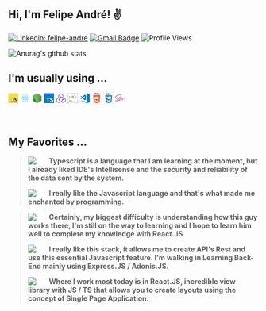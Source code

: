 <h2>Hi, I'm Felipe André! &#9996</h2>

[![Linkedin: felipe-andre](https://img.shields.io/badge/-Linkedin-blue?style=flat&logo=Linkedin&logoColor=white&link=https://www.linkedin.com/in/devfandre/)](https://www.linkedin.com/in/devfandre/)
[![Gmail Badge](https://img.shields.io/badge/-profissionalf.andre@gmail.com-c14438?style=flat-square&logo=Gmail&logoColor=white&link=mailto:profissionalf.andre@gmail.com)](mailto:profissionalf.andre@gmail.com)
![Profile Views](http://img.shields.io/badge/Profile%20Views-196-blue)

![Anurag's github stats](https://github-readme-stats.vercel.app/api?username=flubyGit&hide=issues&count_private=true&show_icons=true&theme=dracula)

## I'm usually using ...

<code><img height="20" src="https://raw.githubusercontent.com/github/explore/80688e429a7d4ef2fca1e82350fe8e3517d3494d/topics/javascript/javascript.png"></code>
<code><img height="20" src="https://raw.githubusercontent.com/github/explore/80688e429a7d4ef2fca1e82350fe8e3517d3494d/topics/react/react.png"></code>
<code><img height="20" src="https://raw.githubusercontent.com/github/explore/80688e429a7d4ef2fca1e82350fe8e3517d3494d/topics/nodejs/nodejs.png"></code>
<code><img height="20" src="https://raw.githubusercontent.com/github/explore/80688e429a7d4ef2fca1e82350fe8e3517d3494d/topics/typescript/typescript.png"></code>
<code><img height="20" src="https://raw.githubusercontent.com/github/explore/80688e429a7d4ef2fca1e82350fe8e3517d3494d/topics/redux/redux.png"></code>
<code><img height="20" src="https://raw.githubusercontent.com/github/explore/80688e429a7d4ef2fca1e82350fe8e3517d3494d/topics/styled-components/styled-components.png"></code>
<code><img height="20" src="https://raw.githubusercontent.com/github/explore/80688e429a7d4ef2fca1e82350fe8e3517d3494d/topics/visual-studio-code/visual-studio-code.png"></code>
<code><img height="20" src="https://raw.githubusercontent.com/github/explore/80688e429a7d4ef2fca1e82350fe8e3517d3494d/topics/html/html.png"></code>
<code><img height="20" src="https://raw.githubusercontent.com/github/explore/80688e429a7d4ef2fca1e82350fe8e3517d3494d/topics/css/css.png"></code>
<code><img height="20" src="https://raw.githubusercontent.com/github/explore/80688e429a7d4ef2fca1e82350fe8e3517d3494d/topics/sass/sass.png"></code>
<br>
<br>
<br>
## My Favorites ...
<p>
 
> <img align='left' src="https://cdn.icon-icons.com/icons2/2415/PNG/48/typescript_plain_logo_icon_146316.png" width="42px"> <strong><p>Typescript is a language that I am learning at the moment, but I already liked IDE's Intellisense and the security and reliability of the data sent by the system.</p></strong>
> <img align='left' src="https://icon-icons.com/icons2/2108/PNG/48/javascript_icon_130900.png" width="42px"> <strong><p>I really like the Javascript language and that's what made me enchanted by programming.</p></strong>
  
</p>

> 
 > <img align='left' src="https://icon-icons.com/icons2/2415/PNG/48/redux_original_logo_icon_146365.png" width="42px"><strong><p>Certainly, my biggest difficulty is understanding how this guy works there, I'm still on the way to learning and I hope to learn him well to complete my knowledge with React.JS</p></strong>
> 
 > <img align='left' src="https://icon-icons.com/icons2/2107/PNG/72/file_type_node_icon_130301.png" width="42px"><strong><p>I really like this stack, it allows me to create API's Rest and use this essential Javascript feature. I'm walking in Learning Back-End mainly using Express.JS / Adonis.JS.</p></strong>
> 
 > 
  > <img align='left' src="https://icon-icons.com/icons2/2108/PNG/72/react_icon_130845.png" width="42px"><strong><p>Where I work most today is in React.JS, incredible view library with JS / TS that allows you to create layouts using the concept of Single Page Application.</p></strong>
 > 
> 

<!--
**flubyGit/flubyGit** is a ✨ _special_ ✨ repository because its `README.md` (this file) appears on your GitHub profile.

Here are some ideas to get you started:

- 🔭 I’m currently working on ...
- 🌱 I’m currently learning ...
- 👯 I’m looking to collaborate on ...
- 🤔 I’m looking for help with ...
- 💬 Ask me about ...
- 📫 How to reach me: ...
- 😄 Pronouns: ...
- ⚡ Fun fact: ...
-->
